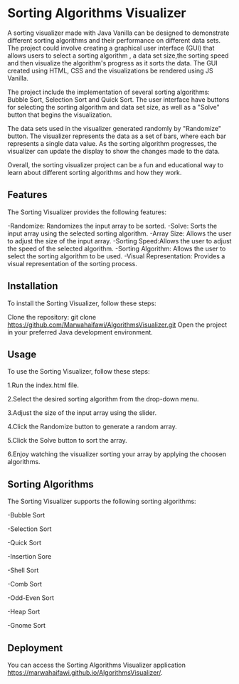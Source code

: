 
# Sorting Algorithms Visualizer

A sorting visualizer made with Java Vanilla can be designed to demonstrate different sorting algorithms and their performance on different data sets. The project could involve creating a graphical user interface (GUI) that allows users to select a sorting algorithm , a data set size,the sorting speed and then visualize the algorithm's progress as it sorts the data. The GUI created using HTML, CSS  and the visualizations  be rendered using JS Vanilla.

The project include the implementation of several sorting algorithms: Bubble Sort, Selection Sort and Quick Sort. The user interface have buttons for selecting the sorting algorithm and data set size, as well as a "Solve" button that begins the visualization.

The data sets used in the visualizer generated randomly by "Randomize" button. The visualizer represents the data as a set of bars, where each bar represents a single data value. As the sorting algorithm progresses, the visualizer can update the display to show the changes made to the data.

Overall, the sorting visualizer project can be a fun and educational way to learn about different sorting algorithms and how they work.
## Features
The Sorting Visualizer provides the following features:

-Randomize: Randomizes the input array to be sorted.
-Solve: Sorts the input array using the selected sorting algorithm.
-Array Size: Allows the user to adjust the size of the input array.
-Sorting Speed:Allows the user to adjust the speed of the selected algorithm.
-Sorting Algorithm: Allows the user to select the sorting algorithm to be used.
-Visual Representation: Provides a visual representation of the sorting process.
## Installation

To install the Sorting Visualizer, follow these steps:

Clone the repository: git clone https://github.com/Marwahaifawi/AlgorithmsVisualizer.git
Open the project in your preferred Java development environment.
## Usage
To use the Sorting Visualizer, follow these steps:

 1.Run the index.html file.

 2.Select the desired sorting algorithm from the drop-down menu.

 3.Adjust the size of the input array using the slider.

 4.Click the Randomize button to generate a random array.

 5.Click the Solve button to sort the array.

 6.Enjoy watching the visualizer sorting your array by applying  the choosen algorithms.


## Sorting Algorithms
The Sorting Visualizer supports the following sorting algorithms:   

 -Bubble Sort

 -Selection Sort 

 -Quick Sort
 
 -Insertion Sore
 
 -Shell Sort 
 
 -Comb Sort
 
 -Odd-Even Sort
 
 -Heap Sort
 
 -Gnome Sort
 
## Deployment

You can access the Sorting Algorithms Visualizer application https://marwahaifawi.github.io/AlgorithmsVisualizer/.
